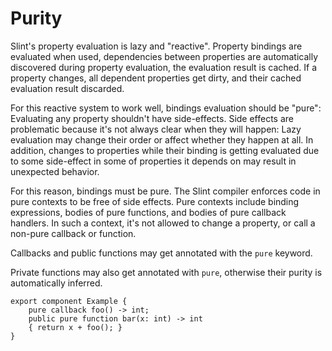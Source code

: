 # Purity

Slint's property evaluation is lazy and "reactive". Property
bindings are evaluated when used, dependencies between properties are
automatically discovered during property evaluation, the evaluation
result is cached. If a property changes, all dependent properties get
dirty, and their cached evaluation result discarded.

For this reactive system to work well, bindings evaluation should be "pure":
Evaluating any property shouldn't have side-effects. Side effects are
problematic because it's not always clear when they will happen: Lazy evaluation
may change their order or affect whether they happen at all. In addition, changes
to properties while their binding is getting evaluated due to some side-effect
in some of properties it depends on may result in unexpected behavior.

For this reason, bindings must be pure. The Slint compiler enforces
code in pure contexts to be free of side effects. Pure contexts include binding
expressions, bodies of pure functions, and bodies of pure callback handlers.
In such a context, it's not allowed to change a property, or call a non-pure
callback or function.

Callbacks and public functions may get annotated with the `pure` keyword.

Private functions may also get annotated with `pure`, otherwise their purity is
automatically inferred.

```slint,no-preview
export component Example {
    pure callback foo() -> int;
    public pure function bar(x: int) -> int
    { return x + foo(); }
}
```
